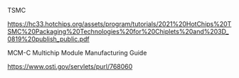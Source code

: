 
TSMC

https://hc33.hotchips.org/assets/program/tutorials/2021%20HotChips%20TSMC%20Packaging%20Technologies%20for%20Chiplets%20and%203D_0819%20publish_public.pdf

MCM-C Multichip Module Manufacturing Guide

https://www.osti.gov/servlets/purl/768060
